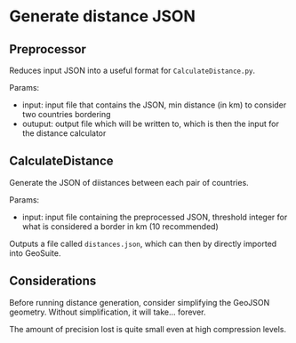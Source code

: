 # Generate distance JSON

## Preprocessor
Reduces input JSON into a useful format for `CalculateDistance.py`.

Params:
  - input: input file that contains the JSON, min distance (in km) to consider two countries bordering
  - outuput: output file which will be written to, which is then the input for the distance calculator
## CalculateDistance
Generate the JSON of diistances between each pair of countries.

Params:
  - input: input file containing the preprocessed JSON, threshold integer for what is considered a border in km (10 recommended)

Outputs a file called `distances.json`, which can then by directly imported into GeoSuite.

## Considerations
Before running distance generation, consider simplifying the GeoJSON geometry. Without simplification, it will take... forever.

The amount of precision lost is quite small even at high compression levels.
